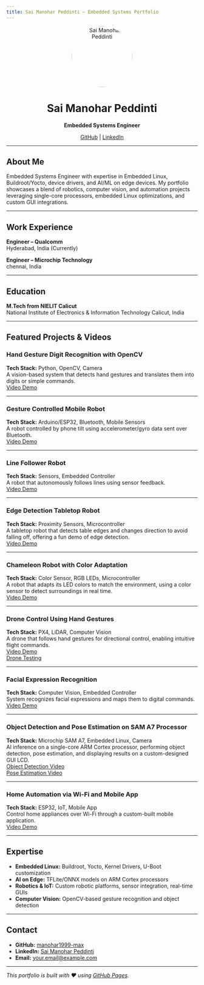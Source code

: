 ```yaml
---
title: Sai Manohar Peddinti – Embedded Systems Portfolio
---
```


<div align="center">
  <img src="https://media.licdn.com/dms/image/D5603AQEJvX5L3aF1Jw/profile-displayphoto-shrink_200_200/0/1712133341382?e=2147483647&v=beta&t=7m3cP6PNw9tA3y0b5A2vYGbGg0Yx0zL5n5e8nN4w5gI" alt="Sai Manohar Peddinti" width="160" height="160" style="border-radius: 50%;" />
  <h1>Sai Manohar Peddinti</h1>
  <p><strong>Embedded Systems Engineer</strong></p>
  <p>
    <a href="https://github.com/manohar1999-max">GitHub</a> |
    <a href="https://www.linkedin.com/in/sai-manohar-peddinti-6a8140185/">LinkedIn</a>
  </p>
  
</div>

---

## About Me

Embedded Systems Engineer with expertise in Embedded Linux, Buildroot/Yocto, device drivers, and AI/ML on edge devices. My portfolio showcases a blend of robotics, computer vision, and automation projects leveraging single-core processors, embedded Linux optimizations, and custom GUI integrations.

---

## Work Experience

**Engineer – Qualcomm**  
Hyderabad, India (Currently)

**Engineer – Microchip Technology**  
chennai, India

---

## Education

**M.Tech from NIELIT Calicut**  
National Institute of Electronics & Information Technology Calicut, India

---

## Featured Projects & Videos

### Hand Gesture Digit Recognition with OpenCV
**Tech Stack:** Python, OpenCV, Camera  
A vision-based system that detects hand gestures and translates them into digits or simple commands.  
[Video Demo](https://www.instagram.com/p/B-Qzzemj2Kh/)

---

### Gesture Controlled Mobile Robot
**Tech Stack:** Arduino/ESP32, Bluetooth, Mobile Sensors  
A robot controlled by phone tilt using accelerometer/gyro data sent over Bluetooth.  
[Video Demo](https://www.instagram.com/p/B3eVqdvn4-p/)

---

### Line Follower Robot
**Tech Stack:** Sensors, Embedded Controller  
A robot that autonomously follows lines using sensor feedback.  
[Video Demo](https://www.instagram.com/p/CkgTTlbps41/)

---

### Edge Detection Tabletop Robot
**Tech Stack:** Proximity Sensors, Microcontroller  
A tabletop robot that detects table edges and changes direction to avoid falling off, offering a fun demo of edge detection.  
[Video Demo](https://www.instagram.com/p/B9J2yeNnFV1/)

---

### Chameleon Robot with Color Adaptation
**Tech Stack:** Color Sensor, RGB LEDs, Microcontroller  
A robot that adapts its LED colors to match the environment, using a color sensor to detect surroundings in real time.  
[Video Demo](https://www.instagram.com/p/B93BBVUHK59/)

---

### Drone Control Using Hand Gestures
**Tech Stack:** PX4, LiDAR, Computer Vision  
A drone that follows hand gestures for directional control, enabling intuitive flight commands.  
[Video Demo](https://www.instagram.com/p/B59AnjTH-u2/?img_index=1)  
[Drone Testing](https://www.instagram.com/p/BwJ4ylNhss4/)

---

### Facial Expression Recognition
**Tech Stack:** Computer Vision, Embedded Controller  
System recognizes facial expressions and maps them to digital commands.  
[Video Demo](https://www.instagram.com/p/Bwk_YY3lAkW/)

---

### Object Detection and Pose Estimation on SAM A7 Processor
**Tech Stack:** Microchip SAM A7, Embedded Linux, Camera  
AI inference on a single-core ARM Cortex processor, performing object detection, pose estimation, and displaying results on a custom-designed GUI LCD.  
[Object Detection Video](https://www.instagram.com/p/BwVrPc0hN50/)  
[Pose Estimation Video](https://www.instagram.com/p/BwUZXlmB_lR/)

---

### Home Automation via Wi-Fi and Mobile App
**Tech Stack:** ESP32, IoT, Mobile App  
Control home appliances over Wi-Fi through a custom-built mobile application.  
[Video Demo](https://www.instagram.com/p/BwHXT1LB1KN/)

---

## Expertise

- **Embedded Linux:** Buildroot, Yocto, Kernel Drivers, U-Boot customization
- **AI on Edge:** TFLite/ONNX models on ARM Cortex processors
- **Robotics & IoT:** Custom robotic platforms, sensor integration, real-time GUIs
- **Computer Vision:** OpenCV-based gesture recognition and object detection

---

## Contact

- **GitHub:** [manohar1999-max](https://github.com/manohar1999-max)
- **LinkedIn:** [Sai Manohar Peddinti](https://www.linkedin.com/in/sai-manohar-peddinti-6a8140185/)
- **Email:** [your.email@example.com](mailto:your.email@example.com) <!-- Replace with your actual email -->

---

*This portfolio is built with ❤️ using [GitHub Pages](https://pages.github.com/).*
